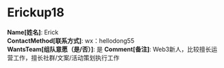 # Erickup18

**Name[姓名]**: Erick  
**ContactMethod[联系方式]**: wx：hellodong55  
**WantsTeam[组队意愿（是/否）]**: 是
**Comment[备注]**: Web3新人，比较擅长运营工作，擅长社群/文案/活动策划执行工作  
